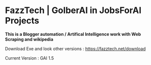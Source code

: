 # FazzTech | GolberAI in JobsForAI Projects

**This is a Blogger automation / Artifical Intelligence work with Web Scraping and wikipedia**

Download Exe and look other versions : https://fazztech.net/download

Current Version : GAI 1.5
